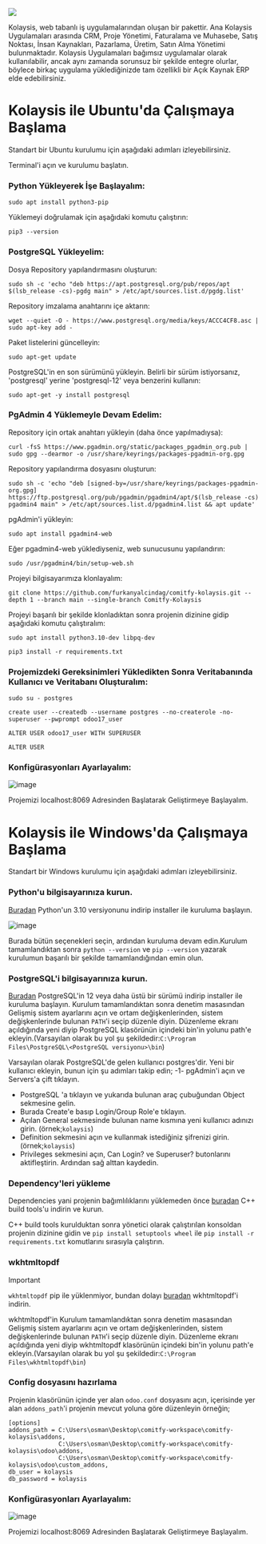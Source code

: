 
![](https://github.com/furkanyalcindag/comitfy-kolaysis/blob/main/addons/web/static/img/kolaysisLogo.png)

Kolaysis, web tabanlı iş uygulamalarından oluşan bir pakettir. Ana Kolaysis Uygulamaları arasında CRM, Proje Yönetimi, Faturalama ve Muhasebe, Satış Noktası, İnsan Kaynakları, Pazarlama, Üretim, Satın Alma Yönetimi bulunmaktadır. Kolaysis Uygulamaları bağımsız uygulamalar olarak kullanılabilir, ancak aynı zamanda sorunsuz bir şekilde entegre olurlar, böylece birkaç uygulama yüklediğinizde tam özellikli bir Açık Kaynak ERP elde edebilirsiniz.

# Kolaysis ile Ubuntu'da Çalışmaya Başlama

Standart bir Ubuntu kurulumu için aşağıdaki adımları izleyebilirsiniz.

Terminal'i açın ve kurulumu başlatın.

### Python Yükleyerek İşe Başlayalım:

```
sudo apt install python3-pip
```

Yüklemeyi doğrulamak için aşağıdaki komutu çalıştırın:

```
pip3 --version
```

### PostgreSQL Yükleyelim:

Dosya Repository yapılandırmasını oluşturun:

```
sudo sh -c 'echo "deb https://apt.postgresql.org/pub/repos/apt $(lsb_release -cs)-pgdg main" > /etc/apt/sources.list.d/pgdg.list'
```

Repository imzalama anahtarını içe aktarın:

```
wget --quiet -O - https://www.postgresql.org/media/keys/ACCC4CF8.asc | sudo apt-key add -
```

Paket listelerini güncelleyin:

```
sudo apt-get update
```

 PostgreSQL'in en son sürümünü yükleyin. Belirli bir sürüm istiyorsanız, 'postgresql' yerine 'postgresql-12' veya benzerini kullanın:

 ```
 sudo apt-get -y install postgresql
```

 ### PgAdmin 4 Yüklemeyle Devam Edelim:

Repository için ortak anahtarı yükleyin (daha önce yapılmadıysa):

```
curl -fsS https://www.pgadmin.org/static/packages_pgadmin_org.pub | sudo gpg --dearmor -o /usr/share/keyrings/packages-pgadmin-org.gpg
```

Repository yapılandırma dosyasını oluşturun:

```
sudo sh -c 'echo "deb [signed-by=/usr/share/keyrings/packages-pgadmin-org.gpg] https://ftp.postgresql.org/pub/pgadmin/pgadmin4/apt/$(lsb_release -cs) pgadmin4 main" > /etc/apt/sources.list.d/pgadmin4.list && apt update'
```

pgAdmin'i yükleyin:

```
sudo apt install pgadmin4-web
```

Eğer pgadmin4-web yüklediyseniz, web sunucusunu yapılandırın:

```
sudo /usr/pgadmin4/bin/setup-web.sh
```

Projeyi bilgisayarımıza klonlayalım:

```
git clone https://github.com/furkanyalcindag/comitfy-kolaysis.git --depth 1 --branch main --single-branch Comitfy-Kolaysis
```

Projeyi başarılı bir şekilde klonladıktan sonra projenin dizinine gidip aşağıdaki komutu çalıştıralım:

```
sudo apt install python3.10-dev libpq-dev
```

```
pip3 install -r requirements.txt
```




### Projemizdeki Gereksinimleri Yükledikten Sonra Veritabanında Kullanıcı ve Veritabanı Oluşturalım:

```
sudo su - postgres
```

```
create user --createdb --username postgres --no-createrole -no-superuser --pwprompt odoo17_user
```

```
ALTER USER odoo17_user WITH SUPERUSER
```

```
ALTER USER
```

### Konfigürasyonları Ayarlayalım:

<img alt="image" src="https://github.com/furkanyalcindag/comitfy-kolaysis/assets/106275189/37aae1cf-db76-472e-8c3b-db4fd3b27101"/>

Projemizi localhost:8069 Adresinden Başlatarak Geliştirmeye Başlayalım.


# Kolaysis ile Windows'da Çalışmaya Başlama

Standart bir Windows kurulumu için aşağıdaki adımları izleyebilirsiniz.

### Python'u bilgisayarınıza kurun.

<a href="https://www.python.org/downloads/release/python-3100/">Buradan</a> Python'un 3.10 versiyonunu indirip installer ile kuruluma başlayın.

![image](https://github.com/furkanyalcindag/comitfy-kolaysis/assets/20794065/293a9e6e-8156-4eb5-b503-20e8ff661872)


Burada bütün seçenekleri seçin, ardından kuruluma devam edin.Kurulum tamamlandıktan sonra ```python --version``` ve ```pip --version``` yazarak kurulumun başarılı bir şekilde tamamlandığından emin olun.

### PostgreSQL'i bilgisayarınıza kurun.

<a href="https://www.enterprisedb.com/downloads/postgres-postgresql-downloads">Buradan</a> PostgreSQL'in 12 veya daha üstü bir sürümü indirip installer ile kuruluma başlayın. Kurulum tamamlandıktan sonra denetim masasından Gelişmiş sistem ayarlarını açın ve ortam değişkenlerinden, sistem değişkenlerinde bulunan `PATH`'i seçip düzenle diyin. Düzenleme ekranı açıldığında yeni diyip PostgreSQL klasörünün içindeki bin'in yolunu path'e ekleyin.(Varsayılan olarak bu yol şu şekildedir:`C:\Program Files\PostgreSQL\<PostgreSQL versiyonu>\bin`)

Varsayılan olarak PostgreSQL'de gelen kullanıcı postgres'dir. Yeni bir kullanıcı ekleyin, bunun için şu adımları takip edin;
-1- pgAdmin'i açın ve Servers'a çift tıklayın.
- PostgreSQL<versiyonunuz> 'a tıklayın ve yukarıda bulunan araç çubuğundan Object sekmesine gelin.
- Burada Create'e basıp Login/Group Role'e tıklayın.
- Açılan General sekmesinde bulunan name kısmına yeni kullanıcı adınızı girin. (örnek;`kolaysis`)
- Definition sekmesini açın ve kullanmak istediğiniz şifrenizi girin. (örnek;`kolaysis`)
- Privileges sekmesini açın, Can Login? ve Superuser? butonlarını aktifleştirin. Ardından sağ alttan kaydedin.

### Dependency'leri yükleme
Dependencies yani projenin bağımlılıklarını yüklemeden önce <a href="https://visualstudio.microsoft.com/visual-cpp-build-tools/">buradan</a> C++ build tools'u indirin ve kurun.

C++ build tools kurulduktan sonra yönetici olarak çalıştırılan konsoldan projenin dizinine gidin ve `pip install setuptools wheel` ile `pip install -r requirements.txt` komutlarını sırasıyla çalıştırın.

### wkhtmltopdf
> [!IMPORTANT]
>`wkhtmltopdf` pip ile yüklenmiyor, bundan dolayı <a href="https://wkhtmltopdf.org/downloads.html">buradan</a> wkhtmltopdf'i indirin.

wkhtmltopdf'in Kurulum tamamlandıktan sonra denetim masasından Gelişmiş sistem ayarlarını açın ve ortam değişkenlerinden, sistem değişkenlerinde bulunan `PATH`'i seçip düzenle diyin. Düzenleme ekranı açıldığında yeni diyip wkhtmltopdf klasörünün içindeki bin'in yolunu path'e ekleyin.(Varsayılan olarak bu yol şu şekildedir:`C:\Program Files\wkhtmltopdf\bin`) 

### Config dosyasını hazırlama
Projenin klasörünün içinde yer alan `odoo.conf` dosyasını açın, içerisinde yer alan `addons_path`'i projenin mevcut yoluna göre düzenleyin örneğin;
```
[options]
addons_path = C:\Users\osman\Desktop\comitfy-workspace\comitfy-kolaysis\addons,
              C:\Users\osman\Desktop\comitfy-workspace\comitfy-kolaysis\odoo\addons,
              C:\Users\osman\Desktop\comitfy-workspace\comitfy-kolaysis\odoo\custom_addons,
db_user = kolaysis
db_password = kolaysis
```
### Konfigürasyonları Ayarlayalım:

![image](https://github.com/furkanyalcindag/comitfy-kolaysis/assets/20794065/c22211f1-0309-45f0-88b7-fdb5aa3b79e9)

Projemizi localhost:8069 Adresinden Başlatarak Geliştirmeye Başlayalım.
